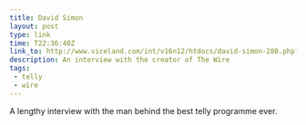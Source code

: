 ```yaml
---
title: David Simon
layout: post
type: link
time: T22:36:40Z
link_to: http://www.viceland.com/int/v16n12/htdocs/david-simon-280.php?page=1
description: An interview with the creator of The Wire
tags:
 - telly
 - wire
---
```

<p>A lengthy interview with the man behind the best telly programme ever.</p>